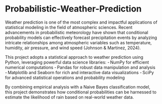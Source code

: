 # Probabilistic-Weather-Prediction
Weather prediction is one of the most complex and impactful applications of statistical modeling in the field of atmospheric sciences. Recent advancements in probabilistic meteorology have shown that conditional probability models can effectively forecast precipitation events by analyzing intricate relationships among atmospheric variables such as temperature, humidity, air pressure, and wind speed (Johnson & Martinez, 2024).

This project adopts a statistical approach to weather prediction using Python, leveraging powerful data science libraries:
- NumPy for efficient numerical computations
- Pandas for robust data manipulation and analysis
- Matplotlib and Seaborn for rich and interactive data visualizations
- SciPy for advanced statistical operations and probability modeling

By combining empirical analysis with a Naive Bayes classification model, this project demonstrates how conditional probabilities can be harnessed to estimate the likelihood of rain based on real-world weather data.


